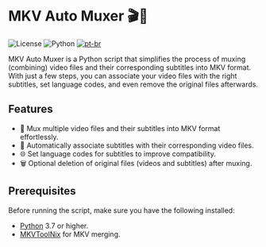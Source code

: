 # MKV Auto Muxer 🎬🍿

![License](https://img.shields.io/badge/License-MIT-green.svg)
![Python](https://img.shields.io/badge/Python-3.7%2B-blue.svg)
[![pt-br](https://img.shields.io/badge/lang-pt--br-green.svg)](https://github.com/Nakasone-nsa/AutoMKV/blob/main/README.pt-BR.md)

MKV Auto Muxer is a Python script that simplifies the process of muxing (combining) video files and their corresponding subtitles into MKV format. With just a few steps, you can associate your video files with the right subtitles, set language codes, and even remove the original files afterwards.

## Features

- 🎥 Mux multiple video files and their subtitles into MKV format effortlessly.
- 📜 Automatically associate subtitles with their corresponding video files.
- 🌐 Set language codes for subtitles to improve compatibility.
- 🗑️ Optional deletion of original files (videos and subtitles) after muxing.

## Prerequisites

Before running the script, make sure you have the following installed:

- [Python](https://www.python.org/) 3.7 or higher.
- [MKVToolNix](https://mkvtoolnix.download/) for MKV merging.

